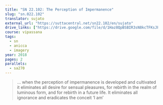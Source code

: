 ```yaml
---
title: "SN 22.102: The Perception of Impermanence"
slug: "sn.022.102"
translator: sujato
external_url: "https://suttacentral.net/sn22.102/en/sujato"
drive_links: ["https://drive.google.com/file/d/1Haz8QpBSBIR3sN8kcTFKsJPw5Y76aKHs/view?usp=drivesdk"]
course: vipassana
tags:
  - sn
  - anicca
  - imagery
year: 2018
pages: 2
parallels:
  - sa270
---
```


> … when the perception of impermanence is developed and cultivated it eliminates all desire for sensual pleasures, for rebirth in the realm of luminous form, and for rebirth in a future life. It eliminates all ignorance and eradicates the conceit ‘I am’
